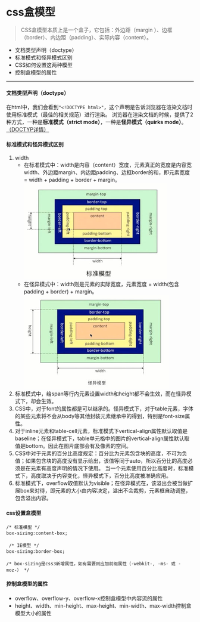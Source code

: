 # css盒模型
> CSS盒模型本质上是一个盒子，它包括：外边距（margin ）、边框（border）、内边距（padding）、实际内容（content）。
- 文档类型声明（doctype）
- 标准模式和怪异模式区别
- CSS如何设置这两种模型
- 控制盒模型的属性
----

#### 文档类型声明（doctype）
在html中，我们会看到`"<!DOCTYPE html>"`，这个声明是告诉浏览器在渲染文档时使用标准模式（最佳的相关规范）进行渲染。
浏览器在渲染文档的时候，提供了2种方式，一种是**标准模式（strict mode）**，一种是**怪异模式（quirks mode）**。[（DOCTYP详情）](http://www.w3school.com.cn/tags/tag_doctype.asp)

#### 标准模式和怪异模式区别
1. width
   - 在标准模式中：width是内容（content）宽度，元素真正的宽度是内容宽width、外边距margin、内边距padding、边框border的和，即元素宽度 = width + padding + border + margin。
   ![标准模式](./imgs/strict.jpg '标准模式')
   - 在怪异模式中：width则是元素的实际宽度，元素宽度 = width(包含padding + border) + margin。
   ![怪异模式](./imgs/quirks.jpg '怪异模式')
2. 标准模式中，给span等行内元素设置width和height都不会生效，而在怪异模式下，却会生效。
3. CSS中，对于font的属性都是可以继承的。怪异模式下，对于table元素，字体的某些元素将不会从body等其他封装元素继承中的得到，特别是font-size属性。
4. 对于inline元素和table-cell元素，标准模式下vertical-align属性默认取值是baseline；在怪异模式下，table单元格中的图片的vertical-align属性默认取值是bottom。因此在图片底部会有及像素的空间。
5. CSS中对于元素的百分比高度规定：百分比为元素包含块的高度，不可为负值；如果包含块的高度没有显示给出，该值等同于auto，所以百分比的高度必须是在元素有高度声明的情况下使用。 当一个元素使用百分比高度时，标准模式下，高度取决于内容变化，怪异模式下，百分比高度被准确应用。
6. 标准模式下，overflow取值默认为visible；在怪异模式在，该溢出会被当做扩展box来对待，即元素的大小由内容决定，溢出不会裁剪，元素框自动调整，包含溢出内容。

#### css设置盒模型
```
/* 标准模型 */
box-sizing:content-box;

 /* IE模型 */
box-sizing:border-box;

/* box-sizing是css3新增属性，如有需要则应加前缀属性（-webkit-, -ms- 或 -moz-） */
```

#### 控制盒模型的属性
- overflow、overflow-y、overflow-x控制盒模型中内容流的属性
- height、width、min-height、max-height、min-width、max-width控制盒模型大小的属性
